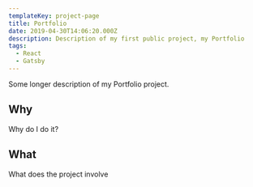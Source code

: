 ```yaml
---
templateKey: project-page
title: Portfolio
date: 2019-04-30T14:06:20.000Z
description: Description of my first public project, my Portfolio
tags:
  - React
  - Gatsby
---
```


Some longer description of my Portfolio project.

## Why

Why do I do it?

## What

What does the project involve
